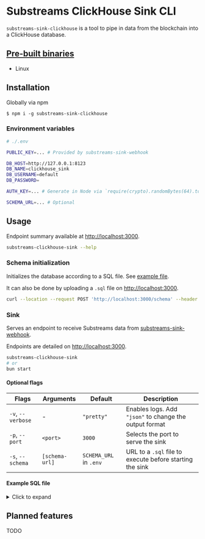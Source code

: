 # Substreams ClickHouse Sink CLI

`substreams-sink-clickhouse` is a tool to pipe in data from the blockchain into a ClickHouse database.

## [Pre-built binaries](https://github.com/pinax-network/substreams-sink-clickhouse/releases)

- Linux

## Installation

Globally via npm

```
$ npm i -g substreams-sink-clickhouse
```

### Environment variables

```bash
# ./.env

PUBLIC_KEY=... # Provided by substreams-sink-webhook

DB_HOST=http://127.0.0.1:8123
DB_NAME=clickhouse_sink
DB_USERNAME=default
DB_PASSWORD=

AUTH_KEY=... # Generate in Node via `require(crypto).randomBytes(64).toString('base64')`

SCHEMA_URL=... # Optional
```

## Usage

Endpoint summary available at [http://localhost:3000](http://localhost:3000).

```bash
substreams-clickhouse-sink --help
```

### Schema initialization

Initializes the database according to a SQL file. See [example file](#example-sql-file).

It can also be done by uploading a `.sql` file on [http://localhost:3000](http://localhost:3000).

```bash
curl --location --request POST 'http://localhost:3000/schema' --header 'Authorization: Bearer <AUTH_KEY>' --header 'Content-Type: application/json' --data-raw '{"schema": "<SQL_INSTRUCTIONS>"}'
```

### Sink

Serves an endpoint to receive Substreams data from [substreams-sink-webhook](https://github.com/pinax-network/substreams-sink-webhook).

Endpoints are detailed on [http://localhost:3000](http://localhost:3000).

```bash
substreams-clickhouse-sink
# or
bun start
```

#### Optional flags

| Flags             | Arguments      | Default                | Description                                              |
| ----------------- | -------------- | ---------------------- | -------------------------------------------------------- |
| `-v`, `--verbose` | -              | `"pretty"`             | Enables logs. Add `"json"` to change the output format   |
| `-p`, `--port`    | `<port>`       | `3000`                 | Selects the port to serve the sink                       |
| `-s`, `--schema`  | `[schema-url]` | `SCHEMA_URL` in `.env` | URL to a `.sql` file to execute before starting the sink |

#### Example SQL file

<details>
<summary>Click to expand</summary>

```sql
CREATE TABLE IF NOT EXISTS contracts (
    address FixedString(40),
    name Nullable(String),
    symbol Nullable(String),
    decimals Nullable(UInt8)
)
ENGINE = ReplacingMergeTree()
ORDER BY (address)
```

</details>

## Planned features

TODO

```

```
